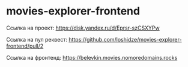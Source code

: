 # movies-explorer-frontend
Ссылка на проект: https://disk.yandex.ru/d/Eprsr-szCSXYPw

Ссылка на пул реквест: https://github.com/loshidze/movies-explorer-frontend/pull/2

Ссылка на фронтенд: https://belevkin.movies.nomoredomains.rocks
